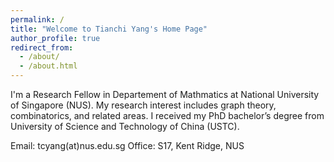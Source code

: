 ```yaml
---
permalink: /
title: "Welcome to Tianchi Yang's Home Page"
author_profile: true
redirect_from: 
  - /about/
  - /about.html
---
```


I'm a Research Fellow in Departement of Mathmatics at National University of Singapore (NUS). 
My research interest includes graph theory, combinatorics, and related areas.
I received my PhD bachelor’s degree from University of Science and Technology of China (USTC).


Email: tcyang(at)nus.edu.sg
Office: S17, Kent Ridge, NUS

 
